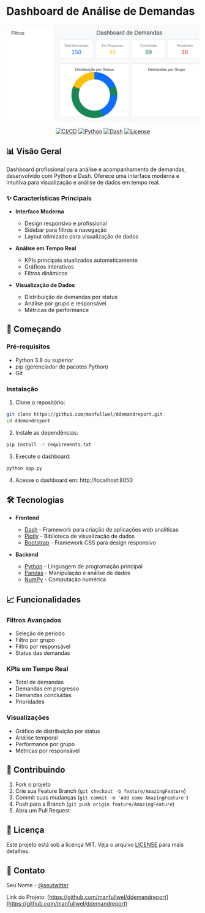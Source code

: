 # Dashboard de Análise de Demandas

<div align="center">

![Dashboard Preview](docs/screenshots/dashboard.svg)

[![CI/CD](https://github.com/manfullwel/ddemandreport/actions/workflows/ci-cd.yml/badge.svg)](https://github.com/manfullwel/ddemandreport/actions/workflows/ci-cd.yml)
[![Python](https://img.shields.io/badge/python-3.8%2B-blue)](https://www.python.org/)
[![Dash](https://img.shields.io/badge/dash-2.14.2-blue)](https://dash.plotly.com/)
[![License](https://img.shields.io/badge/license-MIT-green)](LICENSE)

</div>

## 📊 Visão Geral

Dashboard profissional para análise e acompanhamento de demandas, desenvolvido com Python e Dash. Oferece uma interface moderna e intuitiva para visualização e análise de dados em tempo real.

### ✨ Características Principais

- **Interface Moderna**
  - Design responsivo e profissional
  - Sidebar para filtros e navegação
  - Layout otimizado para visualização de dados

- **Análise em Tempo Real**
  - KPIs principais atualizados automaticamente
  - Gráficos interativos
  - Filtros dinâmicos

- **Visualização de Dados**
  - Distribuição de demandas por status
  - Análise por grupo e responsável
  - Métricas de performance

## 🚀 Começando

### Pré-requisitos

- Python 3.8 ou superior
- pip (gerenciador de pacotes Python)
- Git

### Instalação

1. Clone o repositório:
```bash
git clone https://github.com/manfullwel/ddemandreport.git
cd ddemandreport
```

2. Instale as dependências:
```bash
pip install -r requirements.txt
```

3. Execute o dashboard:
```bash
python app.py
```

4. Acesse o dashboard em: http://localhost:8050

## 🛠️ Tecnologias

- **Frontend**
  - [Dash](https://dash.plotly.com/) - Framework para criação de aplicações web analíticas
  - [Plotly](https://plotly.com/) - Biblioteca de visualização de dados
  - [Bootstrap](https://getbootstrap.com/) - Framework CSS para design responsivo

- **Backend**
  - [Python](https://www.python.org/) - Linguagem de programação principal
  - [Pandas](https://pandas.pydata.org/) - Manipulação e análise de dados
  - [NumPy](https://numpy.org/) - Computação numérica

## 📈 Funcionalidades

### Filtros Avançados
- Seleção de período
- Filtro por grupo
- Filtro por responsável
- Status das demandas

### KPIs em Tempo Real
- Total de demandas
- Demandas em progresso
- Demandas concluídas
- Prioridades

### Visualizações
- Gráfico de distribuição por status
- Análise temporal
- Performance por grupo
- Métricas por responsável

## 🤝 Contribuindo

1. Fork o projeto
2. Crie sua Feature Branch (`git checkout -b feature/AmazingFeature`)
3. Commit suas mudanças (`git commit -m 'Add some AmazingFeature'`)
4. Push para a Branch (`git push origin feature/AmazingFeature`)
5. Abra um Pull Request

## 📝 Licença

Este projeto está sob a licença MIT. Veja o arquivo [LICENSE](LICENSE) para mais detalhes.

## 📧 Contato

Seu Nome - [@seutwitter](https://twitter.com/seutwitter)

Link do Projeto: [https://github.com/manfullwel/ddemandreport](https://github.com/manfullwel/ddemandreport)
